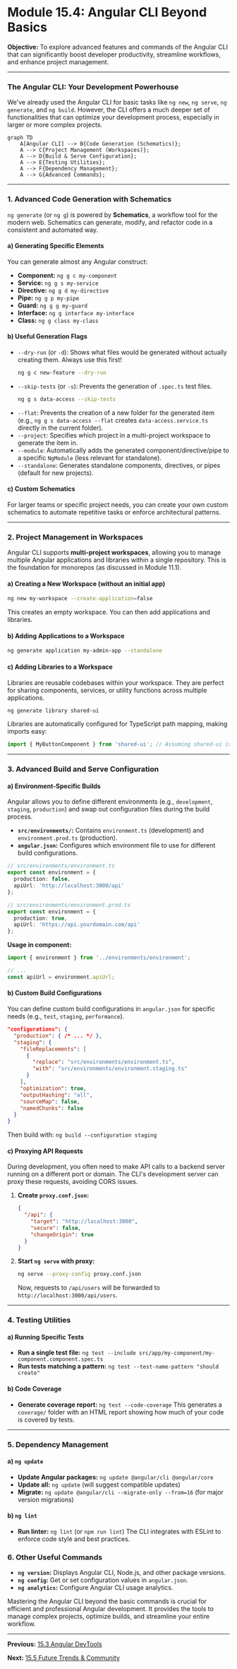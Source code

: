 # Module 15.4: Angular CLI Beyond Basics

**Objective:** To explore advanced features and commands of the Angular CLI that can significantly boost developer productivity, streamline workflows, and enhance project management.

---

### The Angular CLI: Your Development Powerhouse

We've already used the Angular CLI for basic tasks like `ng new`, `ng serve`, `ng generate`, and `ng build`. However, the CLI offers a much deeper set of functionalities that can optimize your development process, especially in larger or more complex projects.

```mermaid
graph TD
    A[Angular CLI] --> B{Code Generation (Schematics)};
    A --> C{Project Management (Workspaces)};
    A --> D{Build & Serve Configuration};
    A --> E{Testing Utilities};
    A --> F{Dependency Management};
    A --> G{Advanced Commands};
```

--- 

### 1. Advanced Code Generation with Schematics

`ng generate` (or `ng g`) is powered by **Schematics**, a workflow tool for the modern web. Schematics can generate, modify, and refactor code in a consistent and automated way.

#### a) Generating Specific Elements

You can generate almost any Angular construct:

*   **Component:** `ng g c my-component`
*   **Service:** `ng g s my-service`
*   **Directive:** `ng g d my-directive`
*   **Pipe:** `ng g p my-pipe`
*   **Guard:** `ng g g my-guard`
*   **Interface:** `ng g interface my-interface`
*   **Class:** `ng g class my-class`

#### b) Useful Generation Flags

*   `--dry-run` (or `-d`): Shows what files would be generated without actually creating them. Always use this first!
    ```bash
    ng g c new-feature --dry-run
    ```
*   `--skip-tests` (or `-s`): Prevents the generation of `.spec.ts` test files.
    ```bash
    ng g s data-access --skip-tests
    ```
*   `--flat`: Prevents the creation of a new folder for the generated item (e.g., `ng g s data-access --flat` creates `data-access.service.ts` directly in the current folder).
*   `--project`: Specifies which project in a multi-project workspace to generate the item in.
*   `--module`: Automatically adds the generated component/directive/pipe to a specific `NgModule` (less relevant for standalone).
*   `--standalone`: Generates standalone components, directives, or pipes (default for new projects).

#### c) Custom Schematics

For larger teams or specific project needs, you can create your own custom schematics to automate repetitive tasks or enforce architectural patterns.

--- 

### 2. Project Management in Workspaces

Angular CLI supports **multi-project workspaces**, allowing you to manage multiple Angular applications and libraries within a single repository. This is the foundation for monorepos (as discussed in Module 11.1).

#### a) Creating a New Workspace (without an initial app)

```bash
ng new my-workspace --create-application=false
```

This creates an empty workspace. You can then add applications and libraries.

#### b) Adding Applications to a Workspace

```bash
ng generate application my-admin-app --standalone
```

#### c) Adding Libraries to a Workspace

Libraries are reusable codebases within your workspace. They are perfect for sharing components, services, or utility functions across multiple applications.

```bash
ng generate library shared-ui
```

Libraries are automatically configured for TypeScript path mapping, making imports easy:

```typescript
import { MyButtonComponent } from 'shared-ui'; // Assuming shared-ui is the library name
```

--- 

### 3. Advanced Build and Serve Configuration

#### a) Environment-Specific Builds

Angular allows you to define different environments (e.g., `development`, `staging`, `production`) and swap out configuration files during the build process.

*   **`src/environments/`:** Contains `environment.ts` (development) and `environment.prod.ts` (production).
*   **`angular.json`:** Configures which environment file to use for different build configurations.

```typescript
// src/environments/environment.ts
export const environment = {
  production: false,
  apiUrl: 'http://localhost:3000/api'
};

// src/environments/environment.prod.ts
export const environment = {
  production: true,
  apiUrl: 'https://api.yourdomain.com/api'
};
```

**Usage in component:**

```typescript
import { environment } from '../environments/environment';

// ...
const apiUrl = environment.apiUrl;
```

#### b) Custom Build Configurations

You can define custom build configurations in `angular.json` for specific needs (e.g., `test`, `staging`, `performance`).

```json
"configurations": {
  "production": { /* ... */ },
  "staging": {
    "fileReplacements": [
      {
        "replace": "src/environments/environment.ts",
        "with": "src/environments/environment.staging.ts"
      }
    ],
    "optimization": true,
    "outputHashing": "all",
    "sourceMap": false,
    "namedChunks": false
  }
}
```

Then build with: `ng build --configuration staging`

#### c) Proxying API Requests

During development, you often need to make API calls to a backend server running on a different port or domain. The CLI's development server can proxy these requests, avoiding CORS issues.

1.  **Create `proxy.conf.json`:**
    ```json
    {
      "/api": {
        "target": "http://localhost:3000",
        "secure": false,
        "changeOrigin": true
      }
    }
    ```
2.  **Start `ng serve` with proxy:**
    ```bash
    ng serve --proxy-config proxy.conf.json
    ```
    Now, requests to `/api/users` will be forwarded to `http://localhost:3000/api/users`.

--- 

### 4. Testing Utilities

#### a) Running Specific Tests

*   **Run a single test file:** `ng test --include src/app/my-component/my-component.component.spec.ts`
*   **Run tests matching a pattern:** `ng test --test-name-pattern "should create"`

#### b) Code Coverage

*   **Generate coverage report:** `ng test --code-coverage`
    This generates a `coverage/` folder with an HTML report showing how much of your code is covered by tests.

--- 

### 5. Dependency Management

#### a) `ng update`

*   **Update Angular packages:** `ng update @angular/cli @angular/core`
*   **Update all:** `ng update` (will suggest compatible updates)
*   **Migrate:** `ng update @angular/cli --migrate-only --from=16` (for major version migrations)

#### b) `ng lint`

*   **Run linter:** `ng lint` (or `npm run lint`)
    The CLI integrates with ESLint to enforce code style and best practices.

### 6. Other Useful Commands

*   **`ng version`:** Displays Angular CLI, Node.js, and other package versions.
*   **`ng config`:** Get or set configuration values in `angular.json`.
*   **`ng analytics`:** Configure Angular CLI usage analytics.

Mastering the Angular CLI beyond the basic commands is crucial for efficient and professional Angular development. It provides the tools to manage complex projects, optimize builds, and streamline your entire workflow.

---

**Previous:** [15.3 Angular DevTools](./15.3-angular-devtools.md)

**Next:** [15.5 Future Trends & Community](./15.5-future-trends-community.md)
